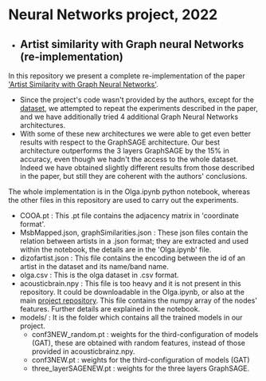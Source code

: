 # Neural Networks project, 2022
- ## Artist similarity with Graph neural Networks (re-implementation)
In this repository we present a complete re-implementation of the paper ['Artist Similarity with Graph Neural Networks'](https://arxiv.org/abs/2107.14541).
- Since the project's code wasn't provided by the authors, except for the [dataset](https://gitlab.com/fdlm/olga://paperswithcode.com/paper/artist-similarity-with-graph-neural-networks), we attempted to repeat the experiments described in the paper, and we have additionally tried 
4 additional Graph Neural Networks architectures.
- With some of these new architectures we were able to get even better results with respect to the GraphSAGE architecture.
Our best architecture outperforms the 3 layers GraphSAGE by the 15% in accuracy, even though we hadn't the access to the whole dataset.
Indeed we have obtained slightly different results from those described in the paper, but still they are coherent with the authors' conclusions.

The whole implementation is in the Olga.ipynb python notebook, whereas the other files in this repository are used to carry out the experiments.
* COOA.pt : This .pt file contains the adjacency matrix in 'coordinate format'.
* MsbMapped.json, graphSimilarities.json : These json files contain the relation between artists in a .json format; they are extracted and used within the notebook, the details are in the 'Olga.ipynb' file.
* dizofartist.json : This file contains the encoding between the id of an artist in the dataset and its name/band name.
* olga.csv : This is the olga dataset in .csv format.
* acousticbrain.npy : This file is too heavy and it is not present in this repository. It could be downloadable in the Olga.ipynb, or also at the main [project repository](https://gitlab.com/fdlm/olga://paperswithcode.com/paper/artist-similarity-with-graph-neural-networks). 
This file contains the numpy array of the nodes' features. Further details are explained in the notebook.
* models/ : It is the folder which contains all the trained models in our project.  
    * conf3NEW_random.pt : weights for the third-configuration of models (GAT), these are obtained with random features, instead of those provided in acousticbrainz.npy.  
    * conf3NEW.pt :  weights for the third-configuration of models (GAT)  
    * three_layerSAGENEW.pt : weights for the three layers GraphSAGE.  




